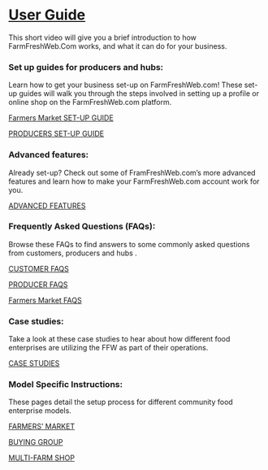 # [User Guide](https://farmfreshweb.com/user-guide)

This short video will give you a brief introduction to how FarmFreshWeb.Com works, and what it can do for your business.

### Set up guides for producers and hubs:

Learn how to get your business set-up on FarmFreshWeb.com! These set-up guides will walk you through the steps involved in setting up a profile or online shop on the FarmFreshWeb.com platform.

[Farmers Market SET-UP GUIDE](/hubs-set-up-guide.md)

[PRODUCERS SET-UP GUIDE](/producer-set-up-guide.md)

### Advanced features:

Already set-up? Check out some of FramFreshWeb.com’s more advanced features and learn how to make your FarmFreshWeb.com account work for you.

[ADVANCED FEATURES](/advanced-features.md)

### Frequently Asked Questions \(FAQs\):

Browse these FAQs to find answers to some commonly asked questions from customers, producers and hubs .

[CUSTOMER FAQS](/customer-faqs.md)

[PRODUCER FAQS](/producer-faqs.md)

[Farmers Market FAQS](/hub-faqs.md)

### Case studies:

Take a look at these case studies to hear about how different food enterprises are utilizing the FFW as part of their operations.

[CASE STUDIES](/case-studies.md)

### Model Specific Instructions:

These pages detail the setup process for different community food enterprise models.

[FARMERS’ MARKET](/farmers-markets.md)

[BUYING GROUP](/buying-group.md)

[MULTI-FARM SHOP](/multi-farm-shop.md)

